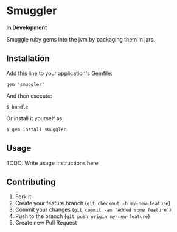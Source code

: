 # Smuggler

**In Development**

Smuggle ruby gems into the jvm by packaging them in jars.

## Installation

Add this line to your application's Gemfile:

    gem 'smuggler'

And then execute:

    $ bundle

Or install it yourself as:

    $ gem install smuggler

## Usage

TODO: Write usage instructions here

## Contributing

1. Fork it
2. Create your feature branch (`git checkout -b my-new-feature`)
3. Commit your changes (`git commit -am 'Added some feature'`)
4. Push to the branch (`git push origin my-new-feature`)
5. Create new Pull Request
